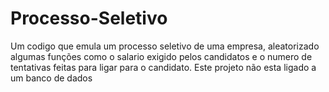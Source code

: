 # Processo-Seletivo
Um codigo que emula um processo seletivo de uma empresa, aleatorizado algumas funções como o salario exigido pelos candidatos e o numero de tentativas feitas para ligar para o candidato. 
Este projeto não esta ligado a um banco de dados
